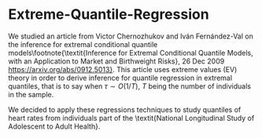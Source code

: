 # Extreme-Quantile-Regression

We studied an article from Victor Chernozhukov and Iván Fernández-Val on the inference for extremal conditional quantile models\footnote{\textit{Inference for Extremal Conditional Quantile Models, with an Application to Market and Birthweight Risks}, 26 Dec 2009 https://arxiv.org/abs/0912.5013}. This article uses extreme values (EV) theory in order to derive inference for quantile regression in extremal quantiles, that is to say when $\tau \sim O(1/T)$, $T$ being the number of individuals in the sample.

We decided to apply these regressions techniques to study quantiles of heart rates from individuals part of the \textit{National Longitudinal Study of Adolescent to Adult Health}.
